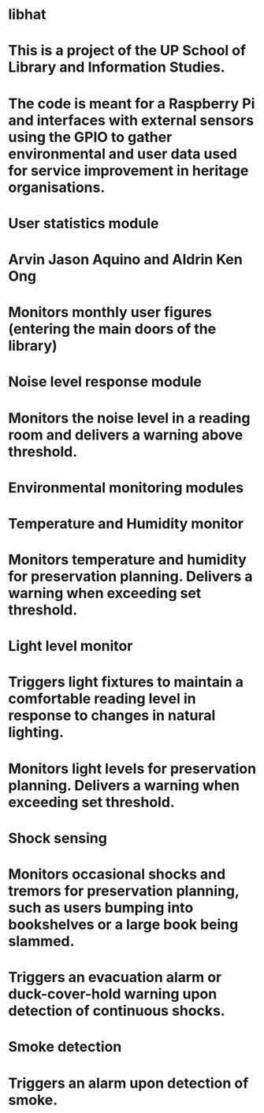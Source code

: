 # libhat
# This is a project of the UP School of Library and Information Studies.
# The code is meant for a Raspberry Pi and interfaces with external sensors using the GPIO to gather environmental and user data used for service improvement in heritage organisations.

# User statistics module
#   Arvin Jason Aquino and Aldrin Ken Ong
#   Monitors monthly user figures (entering the main doors of the library)

# Noise level response module
#   Monitors the noise level in a reading room and delivers a warning above threshold.

# Environmental monitoring modules
#   Temperature and Humidity monitor
#     Monitors temperature and humidity for preservation planning. Delivers a warning when exceeding set threshold.

#   Light level monitor
#     Triggers light fixtures to maintain a comfortable reading level in response to changes in natural lighting.
#     Monitors light levels for preservation planning. Delivers a warning when exceeding set threshold.

#   Shock sensing
#     Monitors occasional shocks and tremors for preservation planning, such as users bumping into bookshelves or a large book being slammed.
#     Triggers an evacuation alarm or duck-cover-hold warning upon detection of continuous shocks.

#   Smoke detection
#     Triggers an alarm upon detection of smoke.
